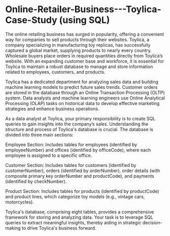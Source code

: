 # Online-Retailer-Business---Toylica-Case-Study (using SQL)
The online retailing business has surged in popularity, offering a convenient way for companies to sell products through their websites. Toylica, a company specializing in manufacturing toy replicas, has successfully captured a global market, supplying products to nearly every country. Wholesale buyers place orders in required quantities directly from Toylica’s website. With an expanding customer base and workforce, it is essential for Toylica to maintain a robust database to manage and store information related to employees, customers, and products.

Toylica has a dedicated department for analyzing sales data and building machine learning models to predict future sales trends. Customer orders are stored in the database through an Online Transaction Processing (OLTP) system. Data analysts and machine learning engineers use Online Analytical Processing (OLAP) tasks on historical data to develop effective marketing strategies and enhance business operations.

As a data analyst at Toylica, your primary responsibility is to create SQL queries to gain insights into the company’s sales. Understanding the structure and process of Toylica's database is crucial. The database is divided into three main sections:

Employee Section: Includes tables for employees (identified by employeeNumber) and offices (identified by officeCode), where each employee is assigned to a specific office.

Customer Section: Includes tables for customers (identified by customerNumber), orders (identified by orderNumber), order details (with composite primary key orderNumber and productCode), and payments (identified by checkNumber).

Product Section: Includes tables for products (identified by productCode) and product lines, which categorize toy models (e.g., vintage cars, motorcycles).

Toylica's database, comprising eight tables, provides a comprehensive framework for storing and analyzing data. Your task is to leverage SQL queries to extract meaningful insights, thereby aiding in strategic decision-making to drive Toylica's business forward.
